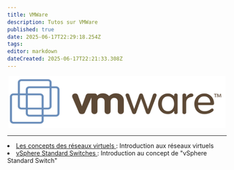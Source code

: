 ```yaml
---
title: VMWare
description: Tutos sur VMWare
published: true
date: 2025-06-17T22:29:18.254Z
tags: 
editor: markdown
dateCreated: 2025-06-17T22:21:33.308Z
---
```


<center>
		<img src="/vmware-logo-png-transparent.png" width="500" height="120">
</center>

---

<li><a href="/VMWare/Les_concepts_des_réseaux_virtuels"> Les concepts des réseaux virtuels </a> : Introduction aux réseaux virtuels </li>

<li><a href="/VMWare/vSphere_Standard_Switches"> vSphere Standard Switches </a> : Introduction au concept de "vSphere Standard Switch" </li>


